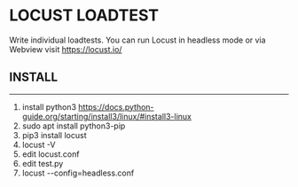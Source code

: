 # LOCUST LOADTEST

Write individual loadtests. You can run Locust in headless mode or via Webview
visit https://locust.io/

## INSTALL

---

1. install python3
   https://docs.python-guide.org/starting/install3/linux/#install3-linux
2. sudo apt install python3-pip
3. pip3 install locust
4. locust -V
5. edit locust.conf
6. edit test.py
7. locust --config=headless.conf
